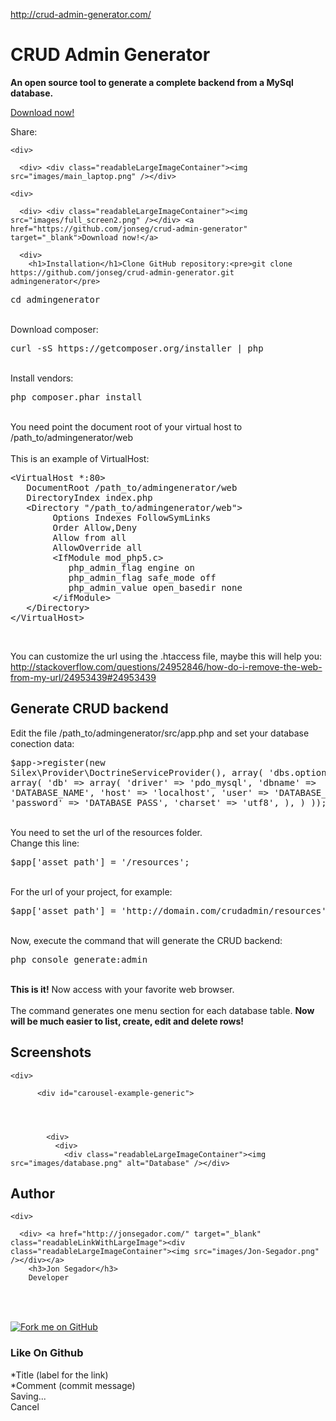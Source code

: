 <a href="http://crud-admin-generator.com/">http://crud-admin-generator.com/</a><div id="articleHeader"><h1>CRUD Admin Generator</h1></div>
        <p><strong>An open source tool to generate a complete backend from a MySql database.</strong></p> <a href="https://github.com/jonseg/crud-admin-generator" target="_blank">Download now!</a>

<div id="share-buttons">

Share: 
 


 


 


 


 


 


 


 


 
</div>



    <div>
      
      <div> <div class="readableLargeImageContainer"><img src="images/main_laptop.png" /></div> 
    
  
</section>

<section id="whatis">
  <div>
    
    <div>
      
      <div> <div class="readableLargeImageContainer"><img src="images/full_screen2.png" /></div> <a href="https://github.com/jonseg/crud-admin-generator" target="_blank">Download now!</a> 
      
    
  
</section>

<section id="installation">
  <div>
    <div>
      
      <div>
        <h1>Installation</h1>Clone GitHub repository:<pre>git clone https://github.com/jonseg/crud-admin-generator.git admingenerator</pre>
<pre>cd admingenerator</pre>
<br />
Download composer:<pre>curl -sS https://getcomposer.org/installer | php</pre>
<br />
Install vendors:<pre>php composer.phar install</pre>
<br />
You need point the document root of your virtual host to /path_to/admingenerator/web<br /><br />This is an example of VirtualHost:<pre>&lt;VirtualHost *:80&gt;
   DocumentRoot /path_to/admingenerator/web
   DirectoryIndex index.php
   &lt;Directory "/path_to/admingenerator/web"&gt;
        Options Indexes FollowSymLinks
        Order Allow,Deny
        Allow from all
        AllowOverride all
        &lt;IfModule mod_php5.c&gt;
           php_admin_flag engine on
           php_admin_flag safe_mode off
           php_admin_value open_basedir none
        &lt;/ifModule&gt;
   &lt;/Directory&gt;
&lt;/VirtualHost&gt;
</pre>
<br />

You can customize the url using the .htaccess file, maybe this will help you:<br />
<a href="http://stackoverflow.com/questions/24952846/how-do-i-remove-the-web-from-my-url/24953439#24953439" target="_blank">http://stackoverflow.com/questions/24952846/how-do-i-remove-the-web-from-my-url/24953439#24953439</a>

<h1>Generate CRUD backend</h1>


Edit the file /path_to/admingenerator/src/app.php and set your database conection data:<pre>$app-&gt;register(new Silex\Provider\DoctrineServiceProvider(), array(
    'dbs.options' =&gt; array(
        'db' =&gt; array(
            'driver'   =&gt; 'pdo_mysql',
            'dbname'   =&gt; 'DATABASE_NAME',
            'host'     =&gt; 'localhost',
            'user'     =&gt; 'DATABASE_USER',
            'password' =&gt; 'DATABASE_PASS',
            'charset'  =&gt; 'utf8',
        ),
    )
));
</pre>
<br />
You need to set the url of the resources folder.
<br />
Change this line:
<pre>$app['asset_path'] = '/resources';
</pre>
<br />
For the url of your project, for example:
<pre>$app['asset_path'] = 'http://domain.com/crudadmin/resources';
</pre>
<br />
Now, execute the command that will generate the CRUD backend:<pre>php console generate:admin</pre>
<br />
<strong>This is it!</strong> Now access with your favorite web browser.<br /><br />The command generates one menu section for each database table. <strong>Now will be much easier to list, create, edit and delete rows!</strong>
        </div>
    
  
   
</section>


<section id="screenshots">
  <div> 
    <div>
      <div>
        <h1>Screenshots</h1>
      </div>
    
    <div>

          <div id="carousel-example-generic">
            
            

            
            <div>
              <div>
                <div class="readableLargeImageContainer"><img src="images/database.png" alt="Database" /></div>
              
              
              
              
              
            

            
            
            
              
        
  
   
</section>  

<section id="author">
  <div>
    <div>
      <div>
        <h1>Author</h1>
      </div>
    
    <div>
      
      <div> <a href="http://jonsegador.com/" target="_blank" class="readableLinkWithLargeImage"><div class="readableLargeImageContainer"><img src="images/Jon-Segador.png" /></div></a>
        <h3>Jon Segador</h3>
        Developer
        
<br /><br /><img src="https://www.paypalobjects.com/es_ES/i/scr/pixel.gif" width="1" height="1" />


      
    
    
    
  
</section>






 
 
 
 
 

 
 


<a href="https://github.com/jonseg/crud-admin-generator" target="_blank" class="readableLinkWithMediumImage"><img src="https://camo.githubusercontent.com/c6286ade715e9bea433b4705870de482a654f78a/68747470733a2f2f73332e616d617a6f6e6177732e636f6d2f6769746875622f726962626f6e732f666f726b6d655f6c6566745f77686974655f6666666666662e706e67" alt="Fork me on GitHub" /></a>





<div><h3>Like On Github</h3><div><div>*Title (label for the link)</div><div><div>*Comment (commit message)</div><div id="action-btns"><div id="logh_btn_save">Saving...</div><div id="logh_btn_cancel">Cancel</div>
